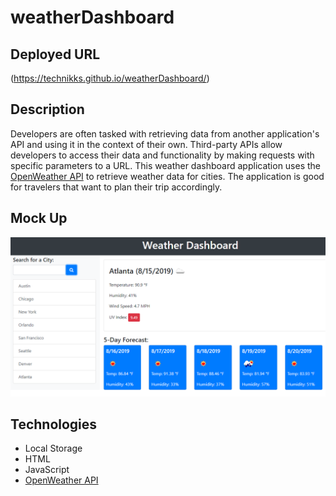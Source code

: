 # weatherDashboard

## Deployed URL 
(https://technikks.github.io/weatherDashboard/)


## Description
Developers are often tasked with retrieving data from another application's API and using it in the context of their own. Third-party APIs allow developers to access their data and functionality by making requests with specific parameters to a URL. This weather dashboard application uses the [OpenWeather API](https://openweathermap.org/api) to retrieve weather data for cities. The application is good for travelers that want to plan their trip accordingly. 


## Mock Up
![Weather Dashboard](Assets/06-server-side-apis-homework-demo.png)


## Technologies 
* Local Storage
* HTML
* JavaScript
* [OpenWeather API](https://openweathermap.org/api)


